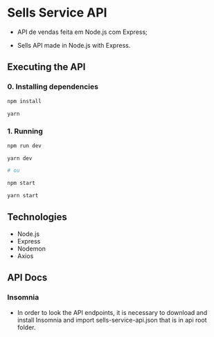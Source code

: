 # Sells Service API

- API de vendas feita em Node.js com Express;

- Sells API made in Node.js with Express.

## Executing the API

### 0. Installing dependencies

```sh
npm install

yarn
```

### 1. Running

```sh
npm run dev

yarn dev

# ou

npm start

yarn start
```

## Technologies

- Node.js
- Express
- Nodemon
- Axios

## API Docs

### Insomnia

- In order to look the API endpoints, it is necessary to download and install Insomnia and import sells-service-api.json that is in api root folder.
